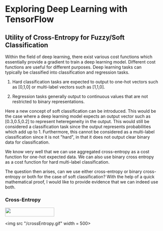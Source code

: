 # Exploring Deep Learning with TensorFlow

## Utility of Cross-Entropy for Fuzzy/Soft Classification

Within the field of deep learning, there exist various cost functions which essentially provide a gradient to train a deep learning model. Different cost functions are useful for different purposes. Deep learning tasks can typically be classified into classification and regression tasks.

1. Hard classification tasks are expected to output to one-hot vectors such as [0,1,0] or multi-label vectors such as [1,1,0].

2. Regression tasks generally output to continuous values that are not restricted to binary representations.

Here a new concept of soft classification can be introduced. This would be the case where a deep learning model expects an output vector such as [0.3,0.5,0.2] to represent heteregeneity in the output. This would still be considered a classification task since the output represents probabilities which add up to 1. Furthermore, this cannot be considered as a multi-label classification since it is not "hard", in that it does not output clear binary data for classification.

We know very well that we can use aggregated cross-entropy as a cost function for one-hot expected data. We can also use binary cross entropy as a cost function for hard multi-label classification.

The question then arises, can we use either cross-entropy or binary cross-entropy or both for the case of soft classification? With the help of a quick mathematical proof, I would like to provide evidence that we can indeed use both.

### Cross-Entropy

<img src="https://github.com/AtreyaSh/deepUnlearning/blob/master/svgs/90a146a8f353211bc4a7d660b9c46941.svg?invert_in_darkmode" align=middle width=160.923345pt height=28.926810000000007pt/>

<img src "/crossEntropy.gif" width = 500>

